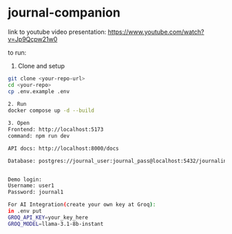 # journal-companion

link to youtube video presentation: https://www.youtube.com/watch?v=Jp9Qcpw21w0


to run: 
1. Clone and setup
```bash
git clone <your-repo-url>
cd <your-repo>
cp .env.example .env
 
2. Run
docker compose up -d --build

3. Open
Frontend: http://localhost:5173
command: npm run dev

API docs: http://localhost:8000/docs

Database: postgres://journal_user:journal_pass@localhost:5432/journaling_app


Demo login:
Username: user1
Password: journal1

For AI Integration(create your own key at Groq):
in .env put
GROQ_API_KEY=your_key_here
GROQ_MODEL=llama-3.1-8b-instant